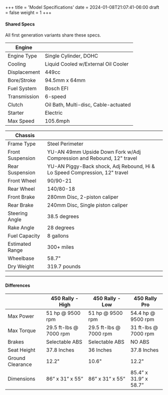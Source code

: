 +++
title = 'Model Specifications'
date = 2024-01-08T21:07:41-06:00
draft = false
weight = 1
+++

#### Shared Specs

All first generation variants share these specs.

| Engine       |                                      |
| ------------ | ------------------------------------ |
| Engine Type  | Single Cylinder, DOHC                |
| Cooling      | Liquid Cooled w/External Oil Cooler  |
| Displacement | 449cc                                |
| Bore/Stroke  | 94.5mm x 64mm                        |
| Fuel System  | Bosch EFI                            |
| Transmission | 6-speed                              |
| Clutch       | Oil Bath, Multi-disc, Cable-actuated |
| Starter      | Electric                             |
| Max Speed    | 105.6mph                             |

| Chassis          |                                                                            |
| ---------------- | -------------------------------------------------------------------------- |
| Frame Type       | Steel Perimeter                                                            |
| Front Suspension | YU-AN 49mm Upside Down Fork w/Adj Compression and Rebound, 12" travel      |
| Rear Suspension  | YU-AN Piggy-Back shock, Adj Rebound, Hi & Lo Speed Compression, 12" travel |
| Front Wheel      | 90/90-21                                                                   |
| Rear Wheel       | 140/80-18                                                                  |
| Front Brake      | 280mm Disc, 2-piston caliper                                               |
| Rear Brake       | 240mm Disc, Single piston caliper                                          |
| Steering Angle   | 38.5 degrees                                                               |
| Rake Angle       | 28 degrees                                                                 |
| Fuel Capacity    | 8 gallons                                                                  |
| Estimated Range  | 300+ miles                                                                 |
| Wheelbase        | 58.7"                                                                      |
| Dry Weight       | 319.7 pounds                                                               |

---

#### Differences

|                  | 450 Rally - High       | 450 Rally - Low        | 450 Rally Pro         |
| ---------------- | ---------------------- | ---------------------- | --------------------- |
| Max Power        | 51 hp @ 9500 rpm       | 51 hp @ 9500 rpm       | 54.4 hp @ 9500 rpm    |
| Max Torque       | 29.5 ft-lbs @ 7000 rpm | 29.5 ft-lbs @ 7000 rpm | 31 ft-lbs @ 7000 rpm  |
| Brakes           | Selectable ABS         | Selectable ABS         | NO ABS                |
| Seat Height      | 37.8 Inches            | 36 Inches              | 37.8 Inches           |
| Ground Clearance | 12.2"                  | 10.6"                  | 12.2"                 |
| Dimensions       | 86” x 31” x 55”        | 86” x 31” x 55”        | 85.4” x 31.9” x 58.7” |
